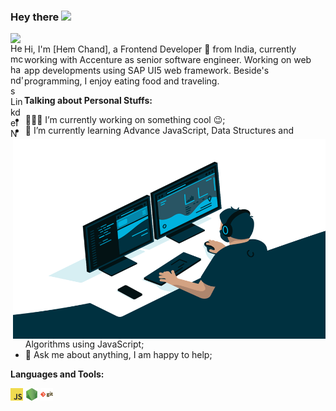 ### Hey there <img src="https://media.giphy.com/media/hvRJCLFzcasrR4ia7z/giphy.gif" width="25px">
</a>
<a href="https://www.linkedin.com/in/hemchandsharma/">
  <img align="left" alt="Hemchand's LinkdeIN" width="22px" src="https://cdn.jsdelivr.net/npm/simple-icons@v3/icons/linkedin.svg" />
</a>
<br />
Hi, I'm [Hem Chand], a Frontend Developer 🚀 from India, currently working with Accenture as senior software engineer. Working on web app developments using SAP UI5 web framework. Beside's programming, I enjoy eating food and traveling.

<img align="right" alt="GIF" src="https://github.com/hmchnd/hmchnd/blob/main/coderGIF.gif" width="500" height="320" />

**Talking about Personal Stuffs:**

- 👨🏽‍💻 I’m currently working on something cool :wink:;
- 🌱 I’m currently learning Advance JavaScript, Data Structures and Algorithms using JavaScript; 
- 💬 Ask me about anything, I am happy to help;

**Languages and Tools:**  


<code><img height="20" src="https://raw.githubusercontent.com/github/explore/80688e429a7d4ef2fca1e82350fe8e3517d3494d/topics/javascript/javascript.png"></code>
<code><img height="20" src="https://raw.githubusercontent.com/github/explore/80688e429a7d4ef2fca1e82350fe8e3517d3494d/topics/nodejs/nodejs.png"></code>
<code><img height="20" src="https://raw.githubusercontent.com/github/explore/80688e429a7d4ef2fca1e82350fe8e3517d3494d/topics/git/git.png"></code>


